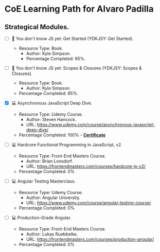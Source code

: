 # CoE Learning Path for Alvaro Padilla

## Strategical Modules.

- [ ] :orange_book: You don't know JS yet: Get Started (YDKJSY: Get Started).

  - Resource Type: Book.
    - Author: Kyle Simpson.
    - Percentage Completed: 95%.

- [ ] :orange_book: You don't know JS yet: Scopes & Closures (YDKJSY: Scopes & Closures).

  - Resource Type: Book.
    - Author: Kyle Simpson.
  - Percentage Completed: 85%.

- [x] :computer: Asynchronous JavaScript Deep Dive.

  - Resource Type: Udemy Course.
    - Author: Steven Hancock.
    - URL: <https://www.udemy.com/course/asynchronous-javascript-deep-dive/>
  - Percentage Completed: 100% - **[Certificate](https://www.udemy.com/certificate/UC-8c2448a4-6e82-41a4-86ff-2ff00907bce3/)**

- [ ] :computer: Hardcore Functional Programming in JavaScript, v2.

  - Resource Type: Front-End Masters Course.
    - Author: Brian Lonsdorf.
    - URL: <https://frontendmasters.com/courses/hardcore-js-v2/>
  - Percentage Completed: 0%

- [ ] :computer: Angular Testing Masterclass.

  - Resource Type: Udemy Course.
    - Author: Angular University.
    - URL: <https://www.udemy.com/course/angular-testing-course/>
  - Percentage Completed: 0%

- [ ] :computer: Production-Grade Angular.
  - Resource Type: Front-End Masters Course.
    - Author: Lukas Ruebbelke.
    - URL: <https://frontendmasters.com/courses/production-angular/>
  - Percentage Completed: 0%
